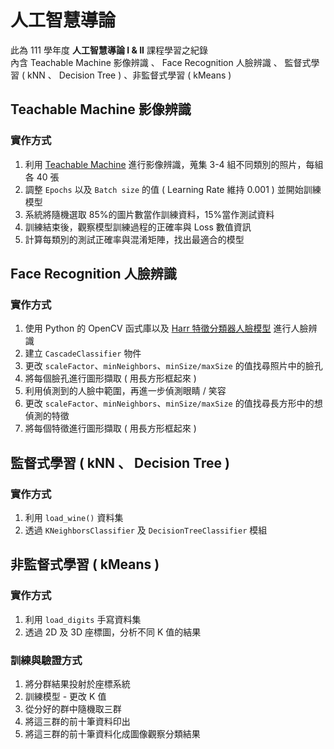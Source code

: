# 人工智慧導論
此為 111 學年度 **人工智慧導論 I & II** 課程學習之紀錄  
內含 Teachable Machine 影像辨識 、 Face Recognition 人臉辨識 、 監督式學習 ( kNN 、 Decision Tree ) 、非監督式學習 ( kMeans )

## Teachable Machine 影像辨識

### 實作方式
1. 利用 [Teachable Machine](https://teachablemachine.withgoogle.com/)  進行影像辨識，蒐集 3-4 組不同類別的照片，每組各 40 張
2. 調整 `Epochs` 以及 `Batch size` 的值 ( Learning Rate 維持 0.001 ) 並開始訓練模型
3. 系統將隨機選取 85\%的圖片數當作訓練資料，15\%當作測試資料
4. 訓練結束後，觀察模型訓練過程的正確率與 Loss 數值資訊
5. 計算每類別的測試正確率與混淆矩陣，找出最適合的模型

## Face Recognition 人臉辨識

### 實作方式
1. 使用 Python 的 OpenCV 函式庫以及 [Harr 特徵分類器人臉模型](https://github.com/atduskgreg/opencv-processing/tree/master/lib/cascade-files) 進行人臉辨識
2. 建立 `CascadeClassifier` 物件
3. 更改 `scaleFactor`、`minNeighbors`、`minSize/maxSize` 的值找尋照片中的臉孔
4. 將每個臉孔進行圖形擷取 ( 用長方形框起來 )
5. 利用偵測到的人臉中範圍，再進一步偵測眼睛 / 笑容
6. 更改 `scaleFactor`、`minNeighbors`、`minSize/maxSize` 的值找尋長方形中的想偵測的特徵
7. 將每個特徵進行圖形擷取 ( 用長方形框起來 )

## 監督式學習 ( kNN 、 Decision Tree )

### 實作方式
1. 利用 `load_wine()` 資料集
2. 透過 `KNeighborsClassifier` 及 `DecisionTreeClassifier` 模組 

## 非監督式學習 ( kMeans )
### 實作方式
1. 利用 `load_digits` 手寫資料集
2. 透過 2D 及 3D 座標圖，分析不同 K 值的結果

### 訓練與驗證方式
1. 將分群結果投射於座標系統
2. 訓練模型 - 更改 K 值
3. 從分好的群中隨機取三群
4. 將這三群的前十筆資料印出
5. 將這三群的前十筆資料化成圖像觀察分類結果

